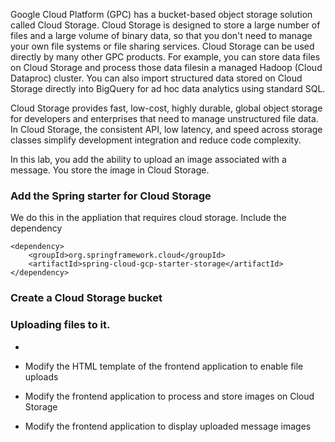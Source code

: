 Google Cloud Platform (GPC) has a bucket-based object storage solution called Cloud Storage. Cloud Storage is designed to store a large number of files and a large volume of binary data, so that you don't need to manage your own file systems or file sharing services. Cloud Storage can be used directly by many other GPC products. For example, you can store data files on Cloud Storage and process those data filesin a managed Hadoop (Cloud Dataproc) cluster. You can also import structured data stored on Cloud Storage directly into BigQuery for ad hoc data analytics using standard SQL.

Cloud Storage provides fast, low-cost, highly durable, global object storage for developers and enterprises that need to manage unstructured file data. In Cloud Storage, the consistent API, low latency, and speed across storage classes simplify development integration and reduce code complexity.

In this lab, you add the ability to upload an image associated with a message. You store the image in Cloud Storage.

### Add the Spring starter for Cloud Storage
We do this in the appliation that requires cloud storage. Include the dependency
```
<dependency>
    <groupId>org.springframework.cloud</groupId>
    <artifactId>spring-cloud-gcp-starter-storage</artifactId>
</dependency>

```
### Create a Cloud Storage bucket
 

### Uploading files to it. 


-      
-   Modify the HTML template of the frontend application to enable file uploads
    
-   Modify the frontend application to process and store images on Cloud Storage
    
-   Modify the frontend application to display uploaded message images
<!--stackedit_data:
eyJoaXN0b3J5IjpbLTE4MTM0NTcxNjldfQ==
-->